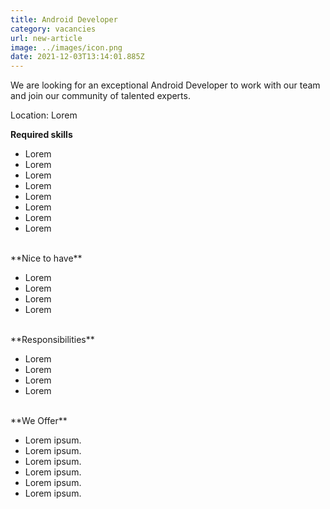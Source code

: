 ```yaml
---
title: Android Developer
category: vacancies
url: new-article
image: ../images/icon.png
date: 2021-12-03T13:14:01.885Z
---
```

We are looking for an exceptional Android Developer to work
with our team and join our community of talented experts.

Location: Lorem

**Required skills**

- Lorem
- Lorem
- Lorem
- Lorem
- Lorem
- Lorem
- Lorem
- Lorem
<br>
**Nice to have**

- Lorem
- Lorem
- Lorem
- Lorem 
<br>
**Responsibilities**

- Lorem
- Lorem
- Lorem
- Lorem
<br>
**We Offer**

- Lorem ipsum.
- Lorem ipsum.
- Lorem ipsum.
- Lorem ipsum.
- Lorem ipsum.
- Lorem ipsum.

